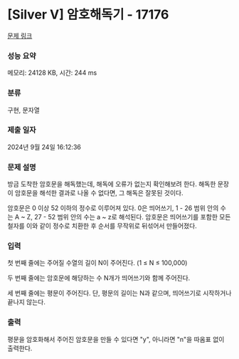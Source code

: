 # [Silver V] 암호해독기 - 17176 

[문제 링크](https://www.acmicpc.net/problem/17176) 

### 성능 요약

메모리: 24128 KB, 시간: 244 ms

### 분류

구현, 문자열

### 제출 일자

2024년 9월 24일 16:12:36

### 문제 설명

<p>방금 도착한 암호문을 해독했는데, 해독에 오류가 없는지 확인해보려 한다. 해독한 문장이 암호문을 해석한 결과로 나올 수 없다면, 그 해독은 잘못된 것이다.</p>

<p>암호문은 0 이상 52 이하의 정수로 이루어져 있다. 0은 띄어쓰기, 1 - 26 범위 안의 수는 A ~ Z, 27 - 52 범위 안의 수는 a ~ z로 해석된다. 암호문은 띄어쓰기를 포함한 모든 철자를 이와 같이 정수로 치환한 후 순서를 무작위로 뒤섞어서 만들어졌다.</p>

### 입력 

 <p>첫 번째 줄에는 주어질 수열의 길이 N이 주어진다. (1 ≤ N ≤ 100,000)</p>

<p>두 번째 줄에는 암호문에 해당하는 수 N개가 띄어쓰기와 함께 주어진다.</p>

<p>세 번째 줄에는 평문이 주어진다. 단, 평문의 길이는 N과 같으며, 띄어쓰기로 시작하거나 끝나지 않는다.</p>

### 출력 

 <p>평문을 암호화해서 주어진 암호문을 만들 수 있다면 "y", 아니라면 "n"을 따옴표 없이 출력한다.</p>

